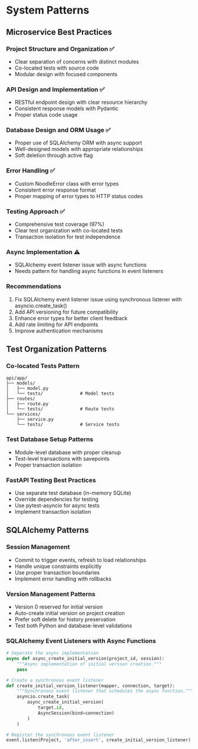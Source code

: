 # System Patterns

## Microservice Best Practices

### Project Structure and Organization ✅
- Clear separation of concerns with distinct modules
- Co-located tests with source code
- Modular design with focused components

### API Design and Implementation ✅
- RESTful endpoint design with clear resource hierarchy
- Consistent response models with Pydantic
- Proper status code usage

### Database Design and ORM Usage ✅
- Proper use of SQLAlchemy ORM with async support
- Well-designed models with appropriate relationships
- Soft deletion through active flag

### Error Handling ✅
- Custom NoodleError class with error types
- Consistent error response format
- Proper mapping of error types to HTTP status codes

### Testing Approach ✅
- Comprehensive test coverage (97%)
- Clear test organization with co-located tests
- Transaction isolation for test independence

### Async Implementation ⚠️
- SQLAlchemy event listener issue with async functions
- Needs pattern for handling async functions in event listeners

### Recommendations
1. Fix SQLAlchemy event listener issue using synchronous listener with asyncio.create_task()
2. Add API versioning for future compatibility
3. Enhance error types for better client feedback
4. Add rate limiting for API endpoints
5. Improve authentication mechanisms

## Test Organization Patterns

### Co-located Tests Pattern
```
api/app/
├── models/
│   ├── model.py
│   └── tests/              # Model tests
├── routes/
│   ├── route.py
│   └── tests/              # Route tests
└── services/
    ├── service.py
    └── tests/              # Service tests
```

### Test Database Setup Patterns
- Module-level database with proper cleanup
- Test-level transactions with savepoints
- Proper transaction isolation

### FastAPI Testing Best Practices
- Use separate test database (in-memory SQLite)
- Override dependencies for testing
- Use pytest-asyncio for async tests
- Implement transaction isolation

## SQLAlchemy Patterns

### Session Management
- Commit to trigger events, refresh to load relationships
- Handle unique constraints explicitly
- Use proper transaction boundaries
- Implement error handling with rollbacks

### Version Management Patterns
- Version 0 reserved for initial version
- Auto-create initial version on project creation
- Prefer soft delete for history preservation
- Test both Python and database-level validations

### SQLAlchemy Event Listeners with Async Functions
```python
# Separate the async implementation
async def async_create_initial_version(project_id, session):
    """Async implementation of initial version creation."""
    pass

# Create a synchronous event listener
def create_initial_version_listener(mapper, connection, target):
    """Synchronous event listener that schedules the async function."""
    asyncio.create_task(
        async_create_initial_version(
            target.id, 
            AsyncSession(bind=connection)
        )
    )

# Register the synchronous event listener
event.listen(Project, 'after_insert', create_initial_version_listener)
```
